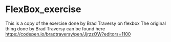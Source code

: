 # FlexBox_exercise
This is a copy of the exercise done by Brad Traversy on flexbox
The original thing done by Brad Traversy can be found here  https://codepen.io/bradtraversy/pen/JjrzzOW?editors=1100